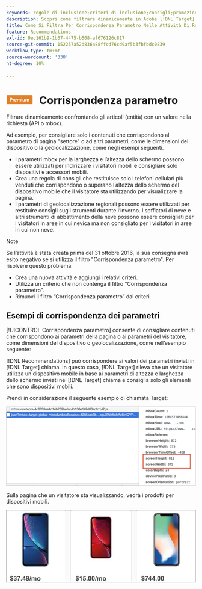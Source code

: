 ```yaml
---
keywords: regole di inclusione;criteri di inclusione;consigli;promozione;promozioni;filtro dinamico;dinamico;corrispondenza dei parametri
description: Scopri come filtrare dinamicamente in Adobe [!DNL Target] Recommendations confrontando gli articoli (entità) con un valore nella richiesta (API o mbox).
title: Come Si Filtra Per Corrispondenza Parametro Nelle Attività Di Recommendations?
feature: Recommendations
exl-id: 9ec161b9-1b37-4475-b508-af676126c817
source-git-commit: 152257a52d836a88ffcd76cd9af5b3fbfbdc0839
workflow-type: tm+mt
source-wordcount: '330'
ht-degree: 10%

---
```


# ![PREMIUM](/help/main/assets/premium.png) Corrispondenza parametro

Filtrare dinamicamente confrontando gli articoli (entità) con un valore nella richiesta (API o mbox).

Ad esempio, per consigliare solo i contenuti che corrispondono al parametro di pagina &quot;settore&quot; o ad altri parametri, come le dimensioni del dispositivo o la geolocalizzazione, come negli esempi seguenti.

* I parametri mbox per la larghezza e l’altezza dello schermo possono essere utilizzati per indirizzare i visitatori mobili e consigliare solo dispositivi e accessori mobili.
* Crea una regola di consigli che restituisce solo i telefoni cellulari più venduti che corrispondono o superano l’altezza dello schermo del dispositivo mobile che il visitatore sta utilizzando per visualizzare la pagina.
* I parametri di geolocalizzazione regionali possono essere utilizzati per restituire consigli sugli strumenti durante l’inverno. I soffiatori di neve e altri strumenti di abbattimento della neve possono essere consigliati per i visitatori in aree in cui nevica ma non consigliato per i visitatori in aree in cui non neve.

>[!NOTE]
>
>Se l’attività è stata creata prima del 31 ottobre 2016, la sua consegna avrà esito negativo se si utilizza il filtro &quot;Corrispondenza parametro&quot;. Per risolvere questo problema:
>
>* Crea una nuova attività e aggiungi i relativi criteri.
>* Utilizza un criterio che non contenga il filtro “Corrispondenza parametro”.
>* Rimuovi il filtro “Corrispondenza parametro” dai criteri.


## Esempi di corrispondenza dei parametri

[!UICONTROL Corrispondenza parametro] consente di consigliare contenuti che corrispondono ai parametri della pagina o ai parametri del visitatore, come dimensioni del dispositivo o geolocalizzazione, come nell’esempio seguente:

[!DNL Recommendations] può corrispondere ai valori dei parametri inviati in [!DNL Target] chiama. In questo caso, [!DNL Target] rileva che un visitatore utilizza un dispositivo mobile in base ai parametri di altezza e larghezza dello schermo inviati nel [!DNL Target] chiama e consiglia solo gli elementi che sono dispositivi mobili.

Prendi in considerazione il seguente esempio di chiamata Target:

![Chiamata Target](/help/main/c-recommendations/c-algorithms/assets/example-target-call-2.png)

Sulla pagina che un visitatore sta visualizzando, vedrà i prodotti per dispositivi mobili.

![Prodotti per dispositivi mobili](/help/main/c-recommendations/c-algorithms/assets/phones.png)
